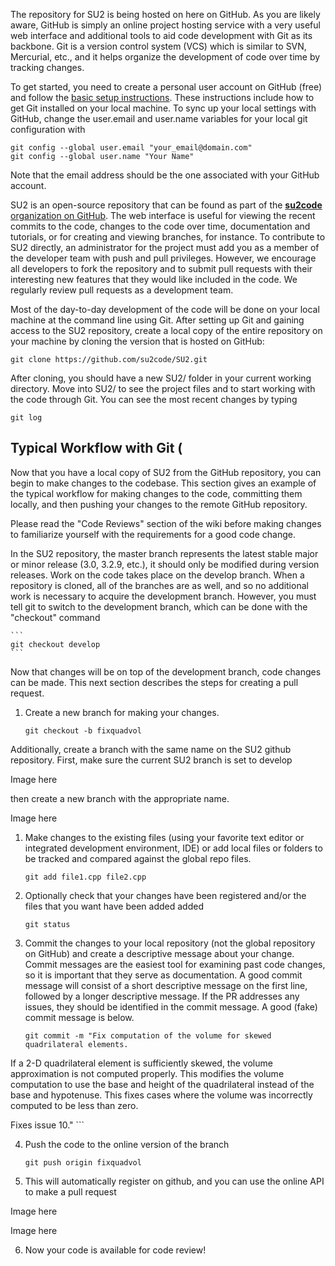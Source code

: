 The repository for SU2 is being hosted on here on GitHub. As you are likely aware, GitHub is simply an online project hosting service with a very useful web interface and additional tools to aid code development with Git as its backbone. Git is a version control system (VCS) which is similar to SVN, Mercurial, etc., and it helps organize the development of code over time by tracking changes. 

To get started, you need to create a personal user account on GitHub (free) and follow the [basic setup instructions](https://help.github.com/articles/set-up-git). These instructions include how to get Git installed on your local machine. To sync up your local settings with GitHub, change the user.email and user.name variables for your local git configuration with
```
git config --global user.email "your_email@domain.com" 
git config --global user.name "Your Name"
```
Note that the email address should be the one associated with your GitHub account.

SU2 is an open-source repository that can be found as part of the [**su2code** organization on GitHub](https://github.com/su2code). The web interface is useful for viewing the recent commits to the code, changes to the code over time, documentation and tutorials, or for creating and viewing branches, for instance. To contribute to SU2 directly, an administrator for the project must add you as a member of the developer team with push and pull privileges. However, we encourage all developers to fork the repository and to submit pull requests with their interesting new features that they would like included in the code. We regularly review pull requests as a development team.

Most of the day-to-day development of the code will be done on your local machine at the command line using Git. After setting up Git and gaining access to the SU2 repository, create a local copy of the entire repository on your machine by cloning the version that is hosted on GitHub:
```
git clone https://github.com/su2code/SU2.git
```
After cloning, you should have a new SU2/ folder in your current working directory. Move into SU2/ to see the project files and to start working with the code through Git. You can see the most recent changes by typing
```
git log
```

## Typical Workflow with Git (

Now that you have a local copy of SU2 from the GitHub repository, you can begin to make changes to the codebase. This section gives an example of the typical workflow for making changes to the code, committing them locally, and then pushing your changes to the remote GitHub repository. 

Please read the "Code Reviews" section of the wiki before making changes to familiarize yourself with the requirements for a good code change.

In the SU2 repository, the master branch represents the latest stable major or minor release (3.0, 3.2.9, etc.), it should only be modified during version releases. Work on the code takes place on the develop branch. When a repository is cloned, all of the branches are as well, and so no additional work is necessary to acquire the development branch. However, you must tell git to switch to the development branch, which can be done with the "checkout" command

    ``` 
    git checkout develop
    ```

Now that changes will be on top of the development branch, code changes can be made. This next section describes the steps for creating a pull request. 

1. Create a new branch for making your changes.
    ```
    git checkout -b fixquadvol
    ```
Additionally, create a branch with the same name on the SU2 github repository. First, make sure the current SU2 branch is set to develop

Image here

then create a new branch with the appropriate name.

Image here

 
1. Make changes to the existing files (using your favorite text editor or integrated development environment, IDE) or add local files or folders to be tracked and compared against the global repo files.

    ```
    git add file1.cpp file2.cpp
    ```

2. Optionally check that your changes have been registered and/or the files that you want have been added added

    ```
    git status 
    ```

3. Commit the changes to your local repository (not the global repository on GitHub) and create a descriptive message about your change. Commit messages are the easiest tool for examining past code changes, so it is important that they serve as documentation. A good commit message will consist of a short descriptive message on the first line, followed by a longer descriptive message. If the PR addresses any issues, they should be identified in the commit message. A good (fake) commit message is below.

    ```
    git commit -m "Fix computation of the volume for skewed quadrilateral elements.

If a 2-D quadrilateral element is sufficiently skewed, the volume approximation is not computed properly. This modifies the volume computation to use the base and height of the quadrilateral instead of the base and hypotenuse. This fixes cases where the volume was incorrectly computed to be less than zero.

Fixes issue 10."
    ```

4. Push the code to the online version of the branch

    ```
    git push origin fixquadvol 
    ```

5. This will automatically register on github, and you can use the online API to make a pull request

Image here

Image here

6. Now your code is available for code review!